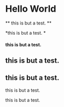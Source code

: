 # Hello World
**
this is but a test. **

*this is but a test. 
*

#### this is but a test. 

## this is but a test. 

## this is but a test. 

this is but a test. 

this is but a test. 